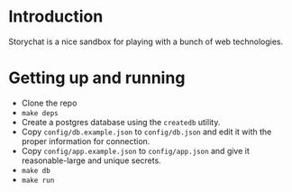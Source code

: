# Introduction

Storychat is a nice sandbox for playing with a bunch of web technologies.

# Getting up and running

* Clone the repo
* `make deps`
* Create a postgres database using the `createdb` utility.
* Copy `config/db.example.json` to `config/db.json` and edit it with the proper
  information for connection.
* Copy `config/app.example.json` to `config/app.json` and give it
  reasonable-large and unique secrets.
* `make db`
* `make run`
